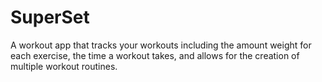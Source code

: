 # SuperSet
A workout app that tracks your workouts including the amount weight for each exercise, the time a workout takes, and allows for the creation of multiple workout routines.
